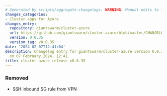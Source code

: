 ```yaml
---
# Generated by scripts/aggregate-changelogs. WARNING: Manual edits to this files will be overwritten.
changes_categories:
- Cluster apps for Azure
changes_entry:
  repository: giantswarm/cluster-azure
  url: https://github.com/giantswarm/cluster-azure/blob/master/CHANGELOG.md#0035---2024-02-07
  version: 0.0.35
  version_tag: v0.0.35
date: '2024-02-07T12:41:04'
description: Changelog entry for giantswarm/cluster-azure version 0.0.35, published
  on 07 February 2024, 12:41.
title: cluster-azure release v0.0.35
---
```


### Removed
- SSH inbound SG rule from VPN
